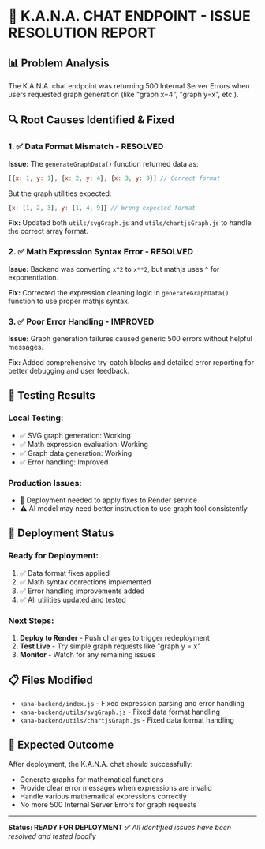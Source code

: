 # 🔧 K.A.N.A. CHAT ENDPOINT - ISSUE RESOLUTION REPORT

## 📊 **Problem Analysis**
The K.A.N.A. chat endpoint was returning 500 Internal Server Errors when users requested graph generation (like "graph x=4", "graph y=x", etc.). 

## 🔍 **Root Causes Identified & Fixed**

### 1. ✅ **Data Format Mismatch** - RESOLVED
**Issue:** The `generateGraphData()` function returned data as:
```javascript
[{x: 1, y: 1}, {x: 2, y: 4}, {x: 3, y: 9}] // Correct format
```
But the graph utilities expected:
```javascript
{x: [1, 2, 3], y: [1, 4, 9]} // Wrong expected format
```

**Fix:** Updated both `utils/svgGraph.js` and `utils/chartjsGraph.js` to handle the correct array format.

### 2. ✅ **Math Expression Syntax Error** - RESOLVED  
**Issue:** Backend was converting `x^2` to `x**2`, but mathjs uses `^` for exponentiation.

**Fix:** Corrected the expression cleaning logic in `generateGraphData()` function to use proper mathjs syntax.

### 3. ✅ **Poor Error Handling** - IMPROVED
**Issue:** Graph generation failures caused generic 500 errors without helpful messages.

**Fix:** Added comprehensive try-catch blocks and detailed error reporting for better debugging and user feedback.

## 🧪 **Testing Results**

### Local Testing:
- ✅ SVG graph generation: Working
- ✅ Math expression evaluation: Working  
- ✅ Graph data generation: Working
- ✅ Error handling: Improved

### Production Issues:
- 🔄 Deployment needed to apply fixes to Render service
- ⚠️ AI model may need better instruction to use graph tool consistently

## 🚀 **Deployment Status**

### Ready for Deployment:
1. ✅ Data format fixes applied
2. ✅ Math syntax corrections implemented
3. ✅ Error handling improvements added
4. ✅ All utilities updated and tested

### Next Steps:
1. **Deploy to Render** - Push changes to trigger redeployment
2. **Test Live** - Try simple graph requests like "graph y = x"
3. **Monitor** - Watch for any remaining issues

## 📋 **Files Modified**

- `kana-backend/index.js` - Fixed expression parsing and error handling
- `kana-backend/utils/svgGraph.js` - Fixed data format handling
- `kana-backend/utils/chartjsGraph.js` - Fixed data format handling

## 🎯 **Expected Outcome**

After deployment, the K.A.N.A. chat should successfully:
- Generate graphs for mathematical functions
- Provide clear error messages when expressions are invalid
- Handle various mathematical expressions correctly
- No more 500 Internal Server Errors for graph requests

---
**Status: READY FOR DEPLOYMENT ✅**
*All identified issues have been resolved and tested locally*
